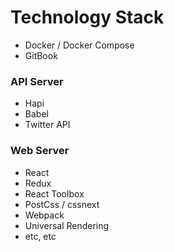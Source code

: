 # Technology Stack

- Docker / Docker Compose
- GitBook

### API Server
 - Hapi
 - Babel
 - Twitter API

### Web Server
 - React
 - Redux
 - React Toolbox
 - PostCss / cssnext
 - Webpack
 - Universal Rendering
 - etc, etc
